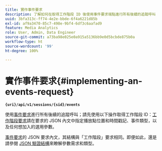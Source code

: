 ```yaml
---
title: 實作事件要求
description: 了解如何在取得工作階段 ID 後使用事件要求端點進行所有後續的追蹤呼叫
uuid: 3bfa313c-ff74-4e2e-bbde-6f4a6221d85b
exl-id: af9a3470-85c7-498e-9bf4-6df3c6aafad9
feature: Media Analytics
role: User, Admin, Data Engineer
source-git-commit: a73ba98e025e0a915a5136bb9e0d5bcbde875b0a
workflow-type: ht
source-wordcount: '99'
ht-degree: 100%

---
```


# 實作事件要求{#implementing-an-events-request}

**`{uri}/api/v1/sessions/{sid}/events`**

使用[事件要求](../mc-api-ref/mc-api-events-req.md)進行所有後續的追蹤呼叫；請先使用以下操作取得工作階段 ID：[工作階段要求](../mc-api-ref/mc-api-sessions-req.md)請在要求的 JSON 內文中指定播放點位置和時間戳記、事件類型，以及任何想加入的選用參數。

[事件要求](../mc-api-ref/mc-api-events-req.md)的 JSON 要求內文，其結構與「工作階段」要求相同。即便如此，還是請參閱 [JSON 驗證結構](../mc-api-ref/mc-api-json-validation.md)來瞭解參數需求和類型。
